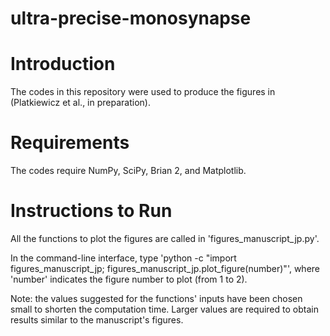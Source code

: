 # ultra-precise-monosynapse
# Introduction
The codes in this repository were used to produce the figures in (Platkiewicz et al., in preparation).

# Requirements
The codes require NumPy, SciPy, Brian 2, and Matplotlib.

# Instructions to Run
All the functions to plot the figures are called in 'figures_manuscript_jp.py'.

In the command-line interface, type 'python -c "import figures_manuscript_jp; figures_manuscript_jp.plot_figure(number)"', where 'number' indicates the figure number to plot (from 1 to 2). 

Note: the values suggested for the functions' inputs have been chosen small to shorten the computation time. Larger values are required to obtain results similar to the manuscript's figures.

